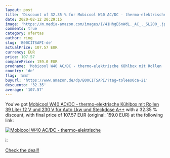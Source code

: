 ```yaml
---
layout: post
title: 'Discount of 32.35 % for Mobicool W40 AC/DC - thermo-elektrische '
date: 2020-02-12 20:29:15
image: 'https://m.media-amazon.com/images/I/41HhgE6nWdL._AC_._SL200_.jpg'
comments: true
category: ofertas
author: ring
slug: 'B00CITSAPI-de'
actualPrice: 107.57 EUR
currency: EUR
price: 107.57
comparePrice: 159.0 EUR
prodname: 'Mobicool W40 AC/DC - thermo-elektrische Kühlbox mit Rollen  39 Liter  12 V und 230 V für Auto  Lkw und Steckdose  A++'
country: 'de'
flag: '🇩🇪'
buyurl: 'https://www.amazon.de/dp/B00CITSAPI/?tag=tolees0ca-21'
descuento: '32.35'
average: '107.57'
---
```


You've got [Mobicool W40 AC/DC - thermo-elektrische Kühlbox mit Rollen  39 Liter  12 V und 230 V für Auto  Lkw und Steckdose  A++](https://www.amazon.de/dp/B00CITSAPI/?tag=tolees0ca-21) with a  32.35 % discount, with final price of 107.57 EUR (original: 159.0 EUR) at the following link:

[![Mobicool W40 AC/DC - thermo-elektrische ](https://m.media-amazon.com/images/I/41HhgE6nWdL._AC_._SL200_.jpg)](https://www.amazon.de/dp/B00CITSAPI/?tag=tolees0ca-21)

ℹ️:


[Check the deal!!](https://www.amazon.de/dp/B00CITSAPI/?tag=tolees0ca-21)
